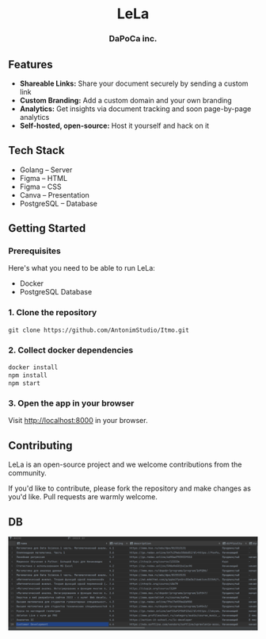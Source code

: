 <div align="center">
  <h1 align="center">LeLa</h1>
  <h3>DaPoCa inc.</h3>
</div>

## Features

- **Shareable Links:** Share your document securely by sending a custom link
- **Custom Branding:** Add a custom domain and your own branding
- **Analytics:** Get insights via document tracking and soon page-by-page analytics
- **Self-hosted, open-source:** Host it yourself and hack on it

## Tech Stack

- Golang – Server
- Figma – HTML
- Figma – CSS
- Canva – Presentation
- PostgreSQL – Database

## Getting Started

### Prerequisites

Here's what you need to be able to run LeLa:

- Docker
- PostgreSQL Database

### 1. Clone the repository

```shell
git clone https://github.com/AntonimStudio/Itmo.git
```

### 2. Collect docker dependencies

```shell
docker install
npm install
npm start
```

### 3. Open the app in your browser

Visit [http://localhost:8000](http://localhost:3000) in your browser.

## Contributing

LeLa is an open-source project and we welcome contributions from the community.

If you'd like to contribute, please fork the repository and make changes as you'd like. Pull requests are warmly welcome.

## DB
![img.png](img.png)